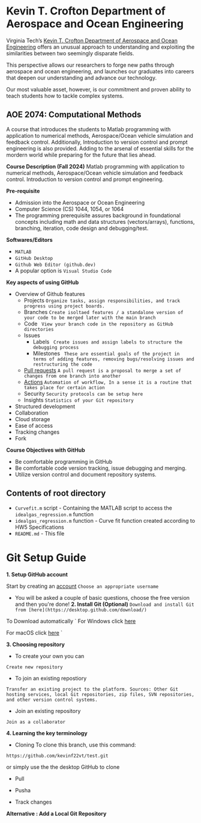 # Kevin T. Crofton Department of Aerospace and Ocean Engineering

Virginia Tech’s [Kevin T. Crofton Department of Aerospace and Ocean Engineering](https://www.aoe.vt.edu/) offers an unusual approach to understanding and exploiting the similarities between two seemingly disparate fields.

This perspective allows our researchers to forge new paths through aerospace and ocean engineering, and launches our graduates into careers that deepen our understanding and advance our technology.

Our most valuable asset, however, is our commitment and proven ability to teach students how to tackle complex systems. 

## AOE 2074: Computational Methods

A course that introduces the students to Matlab programming with application to numerical methods, Aerospace/Ocean vehicle simulation and feedback control.  Additionally, Introduction to version control and prompt engineering is also provided. Adding to the arsenal of essential skills for the mordern world while preparing for the future that lies ahead. 


**Course Description (Fall 2024)**
Matlab programming with application to numerical methods, Aerospace/Ocean vehicle simulation and feedback control.  Introduction to version control and prompt engineering.    

**Pre-requisite**
* Admission into the Aerospace or Ocean Engineering
* Computer Science (CS) 1044, 1054, or 1064
* The programming prerequisite assures background in foundational concepts including math and data structures (vectors/arrays), functions, branching, iteration, code design and debugging/test.


**Softwares/Editors**
* `MATLAB` 
* `GitHub Desktop`
* `Github Web Editor (github.dev)`
* A popular option is `Visual Studio Code`


**Key aspects of using GitHub**

* Overview of Github features
    - Projects
        ```Organize tasks, assign responsibilities, and track progress using project boards.```
    - Branches
        ```Create isoltaed features / a standalone version of your code to be merged later with the main branch```
    - Code
        ``` View your branch code in the repository as GitHub directories```
    - Issues
        - Labels
        ``` Create issues and assign labels to structure the debugging process```
        - Milestones
        ``` These are essential goals of the project in terms of adding features, removing bugs/resolving issues and restructuring the code```
    - [Pull requests](https://docs.github.com/en/pull-requests/collaborating-with-pull-requests/proposing-changes-to-your-work-with-pull-requests/about-pull-requests)
        ```A pull request is a proposal to merge a set of changes from one branch into another```
    - [Actions](https://docs.github.com/en/actions/about-github-actions/understanding-github-actions)
        ```Automation of workflow, In a sense it is a routine that takes place for certain action```
    - Security 
        ```Security protocols can be setup here```
    - Insights 
        `Statistics of your Git repository`
* Structured development
* Collaboration
* Cloud storage
* Ease of access 
* Tracking changes
* Fork 


**Course Objectives with GitHub**
* Be comfortable programming in GitHub
* Be comfortable code version tracking, issue debugging and merging.
* Utilize version control and document repository systems.


## Contents of root directory

* `Curvefit.m` script - Containing the MATLAB script to access the `idealgas_regression.m` function
* `idealgas_regression.m` function - Curve fit function created according to HW5 Specifications
* `README.md` - This file

# Git Setup Guide


**1. Setup GitHub account**

Start by creating an [account](https://github.com/signup?ref_cta=Sign+up&ref_loc=header+logged+out&ref_page=%2F&source=header-home)
`
Choose an appropriate username
`
* You will be asked a couple of basic questions, choose the free version and then you're done!
**2. Install Git (Optional)**
`
Download and install Git from [here](https://desktop.github.com/download/)
`

To Download automatically
`
For Windows click [here](https://central.github.com/deployments/desktop/desktop/latest/win32)

For macOS click [here](https://central.github.com/deployments/desktop/desktop/latest/darwin)
`

**3. Choosing repository**

* To create your own you can 

`
Create new repository
`

* To join an existing repostiory
 
`
Transfer an existing project to the platform.
Sources: Other Git hosting services, local Git repositories, zip files, SVN repositories, and other version control systems.
`

* Join an existing repository 

`
Join as a collaborator
`

**4. Learning the key terminology**
* Cloning
To clone this branch, use this command:
```
https://github.com/kevinf22vt/test.git
```
or simply use the the desktop GitHub to clone
* Pull 

* Pusha

* Track changes 

**Alternative : Add a Local Git Repository**





